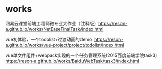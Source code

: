 # works
 
网易云课堂前端工程师微专业大作业（注释版）https://reson-a.github.io/works/NetEaseFinalTask/index.html


vue初体验，一个todolist+过渡动画的demo  https://reson-a.github.io/works/vue-project/project/todolist/index.html


vue单文件组件+webpack实现的一个任务管理系统(2015百度前端学院task3) 
https://reson-a.github.io/works/BaiduWebTask/task3/index.html






